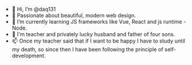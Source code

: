 - 👋 Hi, I’m @daq131
- 👀 Passionate about beautiful, modern web design.
- 🌱 I’m currently learning JS frameworks like Vue, React and js runtime - Node.
- 💞️ I'm teacher and privately lucky husband and father of four sons. 
- 📫 Once my teacher said that if I want to be happy I have to study until my death, so since then I have been following the principle of self-development.

<!---
daq131/daq131 is a ✨ special ✨ repository because its `README.md` (this file) appears on your GitHub profile.
You can click the Preview link to take a look at your changes.
--->

